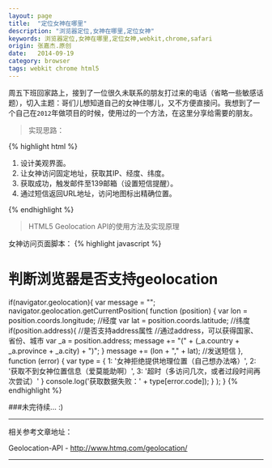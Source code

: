 ```yaml
---
layout: page
title:  "定位女神在哪里"
description: "浏览器定位,女神在哪里,定位女神"
keywords: 浏览器定位,女神在哪里,定位女神,webkit,chrome,safari
origin: 张嘉杰.原创
date:   2014-09-19
category: browser
tags: webkit chrome html5
---
```

周五下班回家路上，接到了一位很久未联系的朋友打过来的电话（省略一些敏感话题），切入主题：哥们儿想知道自己的女神住哪儿，又不方便直接问。我想到了一个自己在`2012`年做项目的时候，使用过的一个方法，在这里分享给需要的朋友。
<!--more-->

> 实现思路： 

{% highlight html %}

1. 设计美观界面。  
2. 让女神访问固定地址，获取其IP、经度、纬度。  
2. 获取成功，触发邮件至139邮箱（设置短信提醒）。  
3. 通过短信返回URL地址，访问地图标出精确位置。

{% endhighlight %}

> HTML5 Geolocation API的使用方法及实现原理

女神访问页面脚本：
{% highlight javascript %}

# 判断浏览器是否支持geolocation
if(navigator.geolocation){
	var message = "";
	navigator.geolocation.getCurrentPosition(
		function (position) {
			var lon = position.coords.longitude; //经度
			var lat = position.coords.latitude; //纬度
			if(position.address){ //是否支持address属性
				//通过address，可以获得国家、省份、城市
				var _a = position.address;
				message +=  "(" + (_a.country + _a.province + _a.city) + ")";
			}
			message += (lon + "," + lat);
			//发送短信
		},
		function (error) {
			var type = {
				1: '女神拒绝提供地理位置（自己想办法咯）',
				2: '获取不到女神位置信息（爱莫能助啊）',
				3: '超时（多访问几次，或者过段时间再次尝试）'
			}
			console.log('获取数据失败：' + type[error.code]);
		}
	);
}
{% endhighlight %}

###未完待续... :)

-----------------------

相关参考文章地址：

Geolocation-API - <http://www.htmq.com/geolocation/>  

-----------------------
